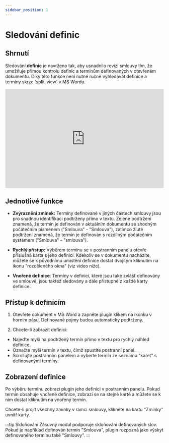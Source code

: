 ```yaml
---
sidebar_position: 1
---
```


# Sledování definic

## Shrnutí

Sledování **definic** je navrženo tak, aby usnadnilo revizi smlouvy tím, že umožňuje přímou kontrolu definic a termínům definovaných v otevřeném dokumentu. Díky této funkce není nutné ručně vyhledávát definice a termíny skrze 'split-view' v MS Wordu.

<iframe width="100%" height="315" src="https://www.youtube.com/embed/qa7d2C30m_o?si=6NrwdKgu5lpNBrD-" title="YouTube video player" frameborder="0" allow="accelerometer; autoplay; clipboard-write; encrypted-media; gyroscope; picture-in-picture; web-share" allowfullscreen></iframe>

## Jednotlivé funkce

- **Zvýraznění zmínek:** Termíny definované v jiných částech smlouvy jsou pro snadnou identifikaci podtrženy přímo v textu. Zelené podtržení znamená, že termín je definován v aktuálním dokumentu se shodným počátečním písmenem ("Smlouva" - "Smlouva"), zatímco žluté podtržení znamená, že termín je definován s rozdílným počátečním systémem ("Smlouva" - "smlouva").

- **Rychlý přístup:** Výběrem termínu se v postranním panelu otevře příslušná karta s jeho definicí. Kdekoliv se v dokumentu nacházíte, můžete se k původnímu umístění definice dostat dvojitým kliknutím na ikonu "rozděleného okna" (viz video níže).

- **Vnořené definice**: Termíny v definici, které jsou také zvlášť definovány ve smlouvě, jsou taktéž sledovány a dále přístupné z každé karty definice.

## Přístup k definicím

1. Otevřete dokument v MS Word a zapněte plugin klikem na ikonku v horním pásu. Definované pojmy budou automaticky podtrženy.

2. Chcete-li zobrazit definici:

- Najeďte myší na podtržený termín přímo v textu pro rychlý náhled definice.
- Označte myší termín v textu, čímž spustíte postranní panel.
- Scrollujte postranním panelem a vyberte termín ze seznamu "karet" s definovanými termíny.

## Zobrazení definice

Po výběru termínu zobrazí plugin jeho definici v postranním panelu. Pokud termín obsahuje vnořené definice, zobrazí se na stejné kartě a můžete se k nim dostat kliknutím na vnořený termín.

Chcete-li projít všechny zmínky v rámci smlouvy, klikněte na kartu "Zmínky" uvnitř karty.

:::tip Skloňování
Zásuvný modul podporuje skloňování definovaných slov. Pokud je například definován termín "Smlouva", plugin rozpozná jako výskyt definovaného termínu také "Smlouvy".
:::
